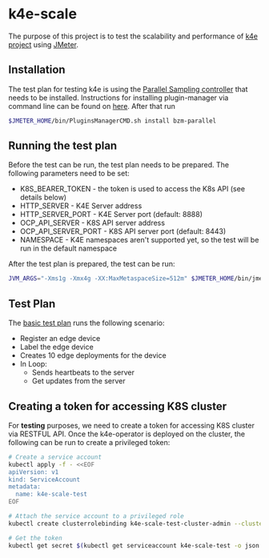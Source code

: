 # k4e-scale
The purpose of this project is to test the scalability and performance of [k4e project](https://github.com/jakub-dzon/k4e-operator) using [JMeter](https://jmeter.apache.org).

## Installation
The test plan for testing k4e is using the [Parallel Sampling controller](https://github.com/Blazemeter/jmeter-bzm-plugins/blob/master/parallel/Parallel.md) that needs to be installed.
Instructions for installing plugin-manager via command line can be found on [here](https://jmeter-plugins.org/wiki/PluginsManagerAutomated/).
After that run 
```bash
$JMETER_HOME/bin/PluginsManagerCMD.sh install bzm-parallel
```

## Running the test plan
Before the test can be run, the test plan needs to be prepared.
The following parameters need to be set:
* K8S_BEARER_TOKEN - the token is used to access the K8s API (see details below)
* HTTP_SERVER - K4E Server address
* HTTP_SERVER_PORT - K4E Server port (default: 8888)
* OCP_API_SERVER - K8S API server address
* OCP_API_SERVER_PORT - K8S API server port (default: 8443)
* NAMESPACE - K4E namespaces aren't supported yet, so the test will be run in the default namespace

After the test plan is prepared, the test can be run:
```bash
JVM_ARGS="-Xms1g -Xmx4g -XX:MaxMetaspaceSize=512m" $JMETER_HOME/bin/jmeter.sh -n -t ./test_plans/k4e_test_plan.jmx -l results.csv -e
```

## Test Plan
The [basic test plan](./test_plans/k4e_test_plan.jmx) runs the following scenario:
* Register an edge device
* Label the edge device
* Creates 10 edge deployments for the device
* In Loop:
  * Sends heartbeats to the server
  * Get updates from the server

## Creating a token for accessing K8S cluster
For **testing** purposes, we need to create a token for accessing K8S cluster via RESTFUL API.
Once the k4e-operator is deployed on the cluster, the following can be run to create a privileged token:
```bash
# Create a service account
kubectl apply -f - <<EOF
apiVersion: v1
kind: ServiceAccount
metadata:
  name: k4e-scale-test
EOF

# Attach the service account to a privileged role
kubectl create clusterrolebinding k4e-scale-test-cluster-admin --clusterrole=cluster-admin --serviceaccount=default:k4e-scale-test

# Get the token
kubectl get secret $(kubectl get serviceaccount k4e-scale-test -o json | jq -r '.secrets[].name') -o yaml | grep " token:" | awk {'print $2'} |  base64 -d
```
